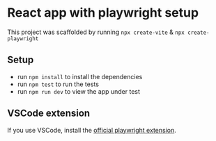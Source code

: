 # React app with playwright setup

This project was scaffolded by running `npx create-vite` & `npx create-playwright`

## Setup

- run `npm install` to install the dependencies
- run `npm test` to run the tests
- run `npm run dev` to view the app under test

## VSCode extension

If you use VSCode, install the [official playwright extension](https://marketplace.visualstudio.com/items?itemName=ms-playwright.playwright).
